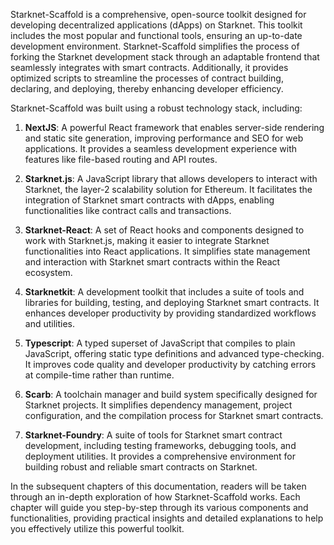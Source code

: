 Starknet-Scaffold is a comprehensive, open-source toolkit designed for developing decentralized applications (dApps) on Starknet. This toolkit includes the most popular and functional tools, ensuring an up-to-date development environment. Starknet-Scaffold simplifies the process of forking the Starknet development stack through an adaptable frontend that seamlessly integrates with smart contracts. Additionally, it provides optimized scripts to streamline the processes of contract building, declaring, and deploying, thereby enhancing developer efficiency.

Starknet-Scaffold was built using a robust technology stack, including:

1. **NextJS**: A powerful React framework that enables server-side rendering and static site generation, improving performance and SEO for web applications. It provides a seamless development experience with features like file-based routing and API routes.

2. **Starknet.js**: A JavaScript library that allows developers to interact with Starknet, the layer-2 scalability solution for Ethereum. It facilitates the integration of Starknet smart contracts with dApps, enabling functionalities like contract calls and transactions.

3. **Starknet-React**: A set of React hooks and components designed to work with Starknet.js, making it easier to integrate Starknet functionalities into React applications. It simplifies state management and interaction with Starknet smart contracts within the React ecosystem.

4. **Starknetkit**: A development toolkit that includes a suite of tools and libraries for building, testing, and deploying Starknet smart contracts. It enhances developer productivity by providing standardized workflows and utilities.

5. **Typescript**: A typed superset of JavaScript that compiles to plain JavaScript, offering static type definitions and advanced type-checking. It improves code quality and developer productivity by catching errors at compile-time rather than runtime.

6. **Scarb**: A toolchain manager and build system specifically designed for Starknet projects. It simplifies dependency management, project configuration, and the compilation process for Starknet smart contracts.

7. **Starknet-Foundry**: A suite of tools for Starknet smart contract development, including testing frameworks, debugging tools, and deployment utilities. It provides a comprehensive environment for building robust and reliable smart contracts on Starknet.

In the subsequent chapters of this documentation, readers will be taken through an in-depth exploration of how Starknet-Scaffold works. Each chapter will guide you step-by-step through its various components and functionalities, providing practical insights and detailed explanations to help you effectively utilize this powerful toolkit.
